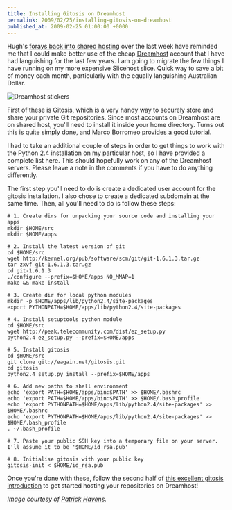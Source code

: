 ```yaml
---
title: Installing Gitosis on Dreamhost
permalink: 2009/02/25/installing-gitosis-on-dreamhost
published_at: 2009-02-25 01:00:00 +0000
---
```


Hugh's [forays back into shared hosting](http://hughevans.net/2009/02/22/sinatra-on-dreamhost) over the last week have reminded me that I could make better use of the cheap [Dreamhost](http://dreamhost.com/) account that I have had languishing for the last few years. I am going to migrate the few things I have running on my more expensive Slicehost slice. Quick way to save a bit of money each month, particularly with the equally languishing Australian Dollar.

 ![Dreamhost stickers](squarespace/images/ss/61a73383d000.jpg)

First of these is Gitosis, which is a very handy way to securely store and share your private Git repositories. Since most accounts on Dreamhost are on shared host, you'll need to install it inside your home directory. Turns out this is quite simply done, and Marco Borromeo [provides a good tutorial](http://blog.marcoborromeo.com/how-to-install-gitosis-on-a-dreamhost-shared-account).

I had to take an additional couple of steps in order to get things to work with the Python 2.4 installation on my particular host, so I have provided a complete list here. This should hopefully work on any of the Dreamhost servers. Please leave a note in the comments if you have to do anything differently.

The first step you'll need to do is create a dedicated user account for the gitosis installation. I also chose to create a dedicated subdomain at the same time. Then, all you'll need to do is follow these steps:

```
# 1. Create dirs for unpacking your source code and installing your apps
mkdir $HOME/src
mkdir $HOME/apps

# 2. Install the latest version of git
cd $HOME/src
wget http://kernel.org/pub/software/scm/git/git-1.6.1.3.tar.gz
tar zxvf git-1.6.1.3.tar.gz
cd git-1.6.1.3
./configure --prefix=$HOME/apps NO_MMAP=1
make && make install

# 3. Create dir for local python modules
mkdir -p $HOME/apps/lib/python2.4/site-packages
export PYTHONPATH=$HOME/apps/lib/python2.4/site-packages

# 4. Install setuptools python module
cd $HOME/src
wget http://peak.telecommunity.com/dist/ez_setup.py
python2.4 ez_setup.py --prefix=$HOME/apps

# 5. Install gitosis
cd $HOME/src
git clone git://eagain.net/gitosis.git
cd gitosis
python2.4 setup.py install --prefix=$HOME/apps

# 6. Add new paths to shell environment
echo 'export PATH=$HOME/apps/bin:$PATH' >> $HOME/.bashrc
echo 'export PATH=$HOME/apps/bin:$PATH' >> $HOME/.bash_profile
echo 'export PYTHONPATH=$HOME/apps/lib/python2.4/site-packages' >> $HOME/.bashrc
echo 'export PYTHONPATH=$HOME/apps/lib/python2.4/site-packages' >> $HOME/.bash_profile
. ~/.bash_profile

# 7. Paste your public SSH key into a temporary file on your server. I'll assume it to be '$HOME/id_rsa.pub'

# 8. Initialise gitosis with your public key
gitosis-init < $HOME/id_rsa.pub
```

Once you're done with these, follow the second half of [this excellent gitosis introduction](http://vafer.org/blog/20080115011413) to get started hosting your repositories on Dreamhost!

_Image courtesy of [Patrick Havens](http://www.flickr.com/photos/guder/924253586/)._

